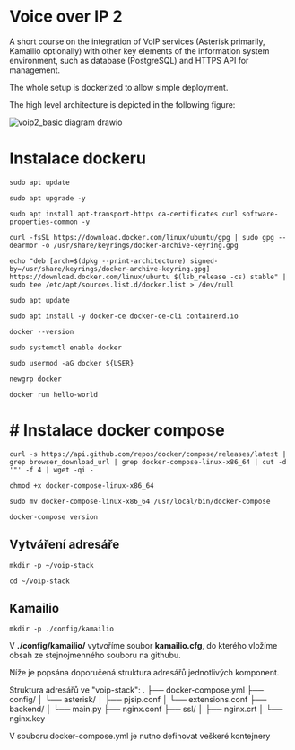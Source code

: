 # Voice over IP 2

A short course on the integration of VoIP services (Asterisk primarily, Kamailio optionally) with other key elements of the information system environment, such as database (PostgreSQL) and HTTPS API for management.

The whole setup is dockerized to allow simple deployment.

The high level architecture is depicted in the following figure:

![voip2_basic diagram drawio](https://github.com/user-attachments/assets/59f61b35-ca4e-4132-8937-496199cbe06b)

# Instalace dockeru

`sudo apt update`

`sudo apt upgrade -y`

`sudo apt install apt-transport-https ca-certificates curl software-properties-common -y`

`curl -fsSL https://download.docker.com/linux/ubuntu/gpg | sudo gpg --dearmor -o /usr/share/keyrings/docker-archive-keyring.gpg`

`echo "deb [arch=$(dpkg --print-architecture) signed-by=/usr/share/keyrings/docker-archive-keyring.gpg] https://download.docker.com/linux/ubuntu $(lsb_release -cs) stable" | sudo tee /etc/apt/sources.list.d/docker.list > /dev/null`

`sudo apt update`

`sudo apt install -y docker-ce docker-ce-cli containerd.io`

`docker --version`

`sudo systemctl enable docker`

`sudo usermod -aG docker ${USER}`

`newgrp docker`

`docker run hello-world`

# # Instalace docker compose

`curl -s https://api.github.com/repos/docker/compose/releases/latest | grep browser_download_url | grep docker-compose-linux-x86_64 | cut -d '"' -f 4 | wget -qi -`

`chmod +x docker-compose-linux-x86_64`

`sudo mv docker-compose-linux-x86_64 /usr/local/bin/docker-compose`

`docker-compose version`

## Vytváření adresáře

`mkdir -p ~/voip-stack`

`cd ~/voip-stack`

## Kamailio

`mkdir -p ./config/kamailio`

V **./config/kamailio/** vytvoříme soubor **kamailio.cfg**, do kterého vložíme obsah ze stejnojmenného souboru na githubu.











Níže je popsána doporučená struktura adresářů jednotlivých komponent.

Struktura adresářů ve "voip-stack":
.
├── docker-compose.yml
├── config/
│   └── asterisk/
│       ├── pjsip.conf
│       └── extensions.conf
├── backend/
│   └── main.py
├── nginx.conf
├── ssl/
│   ├── nginx.crt
│   └── nginx.key


V souboru docker-compose.yml je nutno definovat veškeré kontejnery
